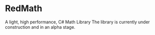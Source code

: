 # RedMath
A light, high performance, C# Math Library
The library is currently under construction and in an alpha stage.
